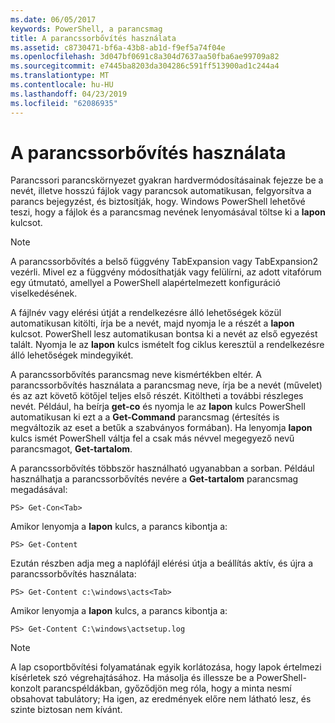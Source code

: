 ```yaml
---
ms.date: 06/05/2017
keywords: PowerShell, a parancsmag
title: A parancssorbővítés használata
ms.assetid: c8730471-bf6a-43b8-ab1d-f9ef5a74f04e
ms.openlocfilehash: 3d047bf0691c8a304d7637aa50fba6ae99709a82
ms.sourcegitcommit: e7445ba8203da304286c591ff513900ad1c244a4
ms.translationtype: MT
ms.contentlocale: hu-HU
ms.lasthandoff: 04/23/2019
ms.locfileid: "62086935"
---
```

# <a name="using-tab-expansion"></a>A parancssorbővítés használata

Parancssori parancskörnyezet gyakran hardvermódosításainak fejezze be a nevét, illetve hosszú fájlok vagy parancsok automatikusan, felgyorsítva a parancs bejegyzést, és biztosítják, hogy. Windows PowerShell lehetővé teszi, hogy a fájlok és a parancsmag nevének lenyomásával töltse ki a **lapon** kulcsot.

> [!NOTE]
> A parancssorbővítés a belső függvény TabExpansion vagy TabExpansion2 vezérli. Mivel ez a függvény módosíthatják vagy felülírni, az adott vitafórum egy útmutató, amellyel a PowerShell alapértelmezett konfiguráció viselkedésének.

A fájlnév vagy elérési útját a rendelkezésre álló lehetőségek közül automatikusan kitölti, írja be a nevét, majd nyomja le a részét a **lapon** kulcsot. PowerShell lesz automatikusan bontsa ki a nevét az első egyezést talált. Nyomja le az **lapon** kulcs ismételt fog ciklus keresztül a rendelkezésre álló lehetőségek mindegyikét.

A parancssorbővítés parancsmag neve kismértékben eltér. A parancssorbővítés használata a parancsmag neve, írja be a nevét (művelet) és az azt követő kötőjel teljes első részét. Kitöltheti a további részleges nevét. Például, ha beírja **get-co** és nyomja le az **lapon** kulcs PowerShell automatikusan ki ezt a a **Get-Command** parancsmag (értesítés is megváltozik az eset a betűk a szabványos formában). Ha lenyomja **lapon** kulcs ismét PowerShell váltja fel a csak más névvel megegyező nevű parancsmagot, **Get-tartalom**.

A parancssorbővítés többször használható ugyanabban a sorban. Például használhatja a parancssorbővítés nevére a **Get-tartalom** parancsmag megadásával:

```
PS> Get-Con<Tab>
```

Amikor lenyomja a **lapon** kulcs, a parancs kibontja a:

```
PS> Get-Content
```

Ezután részben adja meg a naplófájl elérési útja a beállítás aktív, és újra a parancssorbővítés használata:

```
PS> Get-Content c:\windows\acts<Tab>
```

Amikor lenyomja a **lapon** kulcs, a parancs kibontja a:

```
PS> Get-Content C:\windows\actsetup.log
```

> [!NOTE]
> A lap csoportbővítési folyamatának egyik korlátozása, hogy lapok értelmezi kísérletek szó végrehajtásához. Ha másolja és illessze be a PowerShell-konzolt parancspéldákban, győződjön meg róla, hogy a minta nesmí obsahovat tabulátory; Ha igen, az eredmények előre nem látható lesz, és szinte biztosan nem kívánt.